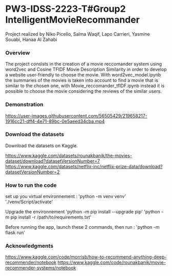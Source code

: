 # PW3-IDSS-2223-T#Group2 IntelligentMovieRecommander
Project realized by Niko Picello, Salma Waqif, Lapo Carrieri, Yasmine Souabi, Hanaa Al Zahabi


### Overview
The project consists in the creation of a movie reccomander system using word2vec and Cosine TFIDF Movie Description Similarity in order to develop a website user-friendly to choose the movie. 
With word2vec_model.ipynb the summaries of the movies is taken into account to find a movie that is similar to the chosen one, with Movie_reccomander_tfIDF.ipynb instead it is possible to choose the movie considering the reviews of the similar users.

### Demonstration


https://user-images.githubusercontent.com/56505429/219658217-1916cc21-dff4-4e71-89bc-0e5aeed34cba.mp4



### Download the datasets
Download the datasets on Kaggle.

https://www.kaggle.com/datasets/rounakbanik/the-movies-dataset/download?datasetVersionNumber=7
https://www.kaggle.com/datasets/netflix-inc/netflix-prize-data/download?datasetVersionNumber=2
### How to run the code
set up you virtual environnement : 'python -m venv venv' './venv/Script/activate'

Upgrade the environnement 'python -m pip install --upgrade pip' 'python -m pip install -r /path/to/requirements.txt'

Before running the app, launch these 2 commands, then run : 'python -m flask run'

### Acknowledgments
https://www.kaggle.com/code/morrisb/how-to-recommend-anything-deep-recommender/notebook
https://www.kaggle.com/code/rounakbanik/movie-recommender-systems/notebook
